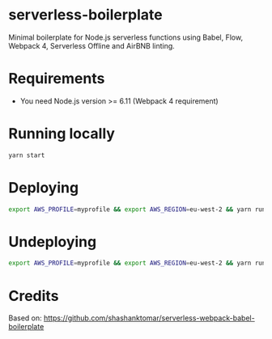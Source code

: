 # serverless-boilerplate

Minimal boilerplate for Node.js serverless functions using Babel, Flow, Webpack 4, Serverless Offline and AirBNB linting.

# Requirements

* You need Node.js version >= 6.11 (Webpack 4 requirement)

# Running locally

```bash
yarn start
```

# Deploying

```bash
export AWS_PROFILE=myprofile && export AWS_REGION=eu-west-2 && yarn run deploy
```

# Undeploying

```bash
export AWS_PROFILE=myprofile && export AWS_REGION=eu-west-2 && yarn run remove
```

# Credits

Based on: https://github.com/shashanktomar/serverless-webpack-babel-boilerplate
